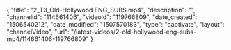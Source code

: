 {
    "title": "2_T3_Old-Hollywood ENG_SUBS.mp4",
    "description": "",
    "channelid": "114661406",
    "videoid": "119766809",
    "date_created": "1506540212",
    "date_modified": "1507570183",
    "type": "captivate",
    "layout": "channelVideo",
    "url": "\/latest-videos\/2-old-hollywood-eng-subs-mp4\/114661406-119766809"
}